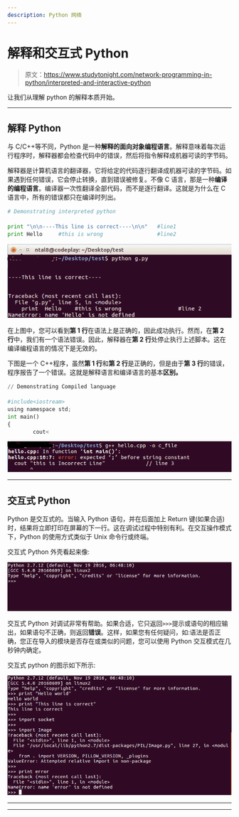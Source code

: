 ```yaml
---
description: Python 网络
---
```


# 解释和交互式 Python

> 原文：<https://www.studytonight.com/network-programming-in-python/interpreted-and-interactive-python>

让我们从理解 python 的解释本质开始。

* * *

## 解释 Python

与 C/C++等不同，Python 是一种**解释的面向对象编程语言**。解释意味着每次运行程序时，解释器都会检查代码中的错误，然后将指令解释成机器可读的字节码。

解释器是计算机语言的翻译器，它将给定的代码逐行翻译成机器可读的字节码。如果遇到任何错误，它会停止转换，直到错误被修复。不像 C 语言，那是一种**编译的编程语言**。编译器一次性翻译全部代码，而不是逐行翻译。这就是为什么在 C 语言中，所有的错误都只在编译时列出。

```py
# Demonstrating interpreted python

print "\n\n----This line is correct----\n\n"   #line1
print Hello     #this is wrong                 #line2
```

![example to demonstrate interpreted nature of Python](img/80879af4e54cea7ae64ea14a5c95701a.png)

在上图中，您可以看到**第 1 行**在语法上是正确的，因此成功执行。然而，在**第 2 行**中，我们有一个语法错误。因此，解释器在**第 2 行**处停止执行上述脚本。这在编译编程语言的情况下是无效的。

下图是一个 C++程序，虽然**第 1 行**和**第 2 行**是正确的，但是由于**第 3 行**的错误，程序报告了一个错误。这就是解释语言和编译语言的基本**区别。**

```py
// Demonstrating Compiled language

#include<iostream>
using namespace std;
int main()
{
        cout<
```

![Interactive Python](img/97c0f103a69f202aaa2693a37c499738.png)

* * *

## 交互式 Python

Python 是交互式的。当输入 Python 语句，并在后面加上 Return 键(如果合适)时，结果将立即打印在屏幕的下一行。这在调试过程中特别有利。在交互操作模式下，Python 的使用方式类似于 Unix 命令行或终端。

交互式 Python 外壳看起来像:

![Interactive mode of Python](img/5a761473cf18bc2197f27fe16de84cbb.png)

交互式 Python 对调试非常有帮助。如果合适，它只返回`>>>`提示或语句的相应输出，如果语句不正确，则返回**错误**。这样，如果您有任何疑问，如:语法是否正确，您正在导入的模块是否存在或类似的问题，您可以使用 Python 交互模式在几秒钟内确定。

交互式 python 的图示如下所示:

![using the Interactive mode of Python](img/f126969f29cab31c03ecc5f682ae1ec4.png)

* * *

* * *
